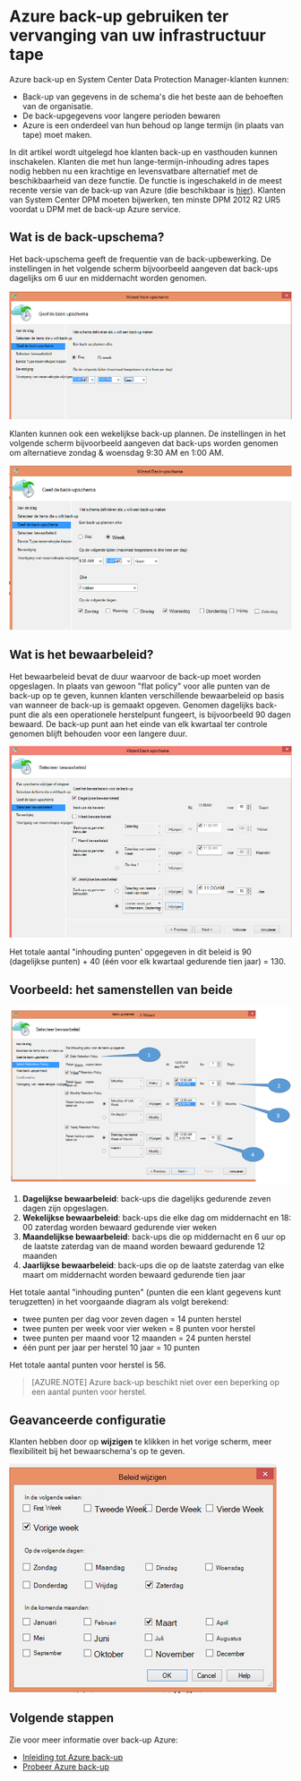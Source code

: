 <properties
   pageTitle="Azure back-up gebruiken ter vervanging van uw infrastructuur tape | Microsoft Azure"
   description="Meer informatie over hoe Azure back-up biedt tape-achtige semantiek waarmee u back-up maken en terugzetten van gegevens in Azure"
   services="backup"
   documentationCenter=""
   authors="trinadhk"
   manager="vijayts"
   editor=""/>
<tags
   ms.service="backup"
   ms.devlang="na"
   ms.topic="article"
   ms.tgt_pltfrm="na"
   ms.workload="storage-backup-recovery"
   ms.date="09/27/2016"
   ms.author="jimpark;trinadhk;markgal"/>

# <a name="use-azure-backup-to-replace-your-tape-infrastructure"></a>Azure back-up gebruiken ter vervanging van uw infrastructuur tape

Azure back-up en System Center Data Protection Manager-klanten kunnen:

- Back-up van gegevens in de schema's die het beste aan de behoeften van de organisatie.
- De back-upgegevens voor langere perioden bewaren
- Azure is een onderdeel van hun behoud op lange termijn (in plaats van tape) moet maken.

In dit artikel wordt uitgelegd hoe klanten back-up en vasthouden kunnen inschakelen. Klanten die met hun lange-termijn-inhouding adres tapes nodig hebben nu een krachtige en levensvatbare alternatief met de beschikbaarheid van deze functie. De functie is ingeschakeld in de meest recente versie van de back-up van Azure (die beschikbaar is [hier](http://aka.ms/azurebackup_agent)). Klanten van System Center DPM moeten bijwerken, ten minste DPM 2012 R2 UR5 voordat u DPM met de back-up Azure service.

## <a name="what-is-the-backup-schedule"></a>Wat is de back-upschema?
Het back-upschema geeft de frequentie van de back-upbewerking. De instellingen in het volgende scherm bijvoorbeeld aangeven dat back-ups dagelijks om 6 uur en middernacht worden genomen.

![Dagelijks schema](./media/backup-azure-backup-cloud-as-tape/dailybackupschedule.png)

Klanten kunnen ook een wekelijkse back-up plannen. De instellingen in het volgende scherm bijvoorbeeld aangeven dat back-ups worden genomen om alternatieve zondag & woensdag 9:30 AM en 1:00 AM.

![Weekplanning](./media/backup-azure-backup-cloud-as-tape/weeklybackupschedule.png)

## <a name="what-is-the-retention-policy"></a>Wat is het bewaarbeleid?
Het bewaarbeleid bevat de duur waarvoor de back-up moet worden opgeslagen. In plaats van gewoon "flat policy" voor alle punten van de back-up op te geven, kunnen klanten verschillende bewaarbeleid op basis van wanneer de back-up is gemaakt opgeven. Genomen dagelijks back-punt die als een operationele herstelpunt fungeert, is bijvoorbeeld 90 dagen bewaard. De back-up punt aan het einde van elk kwartaal ter controle genomen blijft behouden voor een langere duur.

![Bewaarbeleid](./media/backup-azure-backup-cloud-as-tape/retentionpolicy.png)

Het totale aantal "inhouding punten' opgegeven in dit beleid is 90 (dagelijkse punten) + 40 (één voor elk kwartaal gedurende tien jaar) = 130.

## <a name="example--putting-both-together"></a>Voorbeeld: het samenstellen van beide

![Voorbeeldscherm](./media/backup-azure-backup-cloud-as-tape/samplescreen.png)

1. **Dagelijkse bewaarbeleid**: back-ups die dagelijks gedurende zeven dagen zijn opgeslagen.
2. **Wekelijkse bewaarbeleid**: back-ups die elke dag om middernacht en 18: 00 zaterdag worden bewaard gedurende vier weken
3. **Maandelijkse bewaarbeleid**: back-ups die op middernacht en 6 uur op de laatste zaterdag van de maand worden bewaard gedurende 12 maanden
4. **Jaarlijkse bewaarbeleid**: back-ups die op de laatste zaterdag van elke maart om middernacht worden bewaard gedurende tien jaar

Het totale aantal "inhouding punten" (punten die een klant gegevens kunt terugzetten) in het voorgaande diagram als volgt berekend:

- twee punten per dag voor zeven dagen = 14 punten herstel
- twee punten per week voor vier weken = 8 punten voor herstel
- twee punten per maand voor 12 maanden = 24 punten herstel
- één punt per jaar per herstel 10 jaar = 10 punten

Het totale aantal punten voor herstel is 56.

> [AZURE.NOTE] Azure back-up beschikt niet over een beperking op een aantal punten voor herstel.

## <a name="advanced-configuration"></a>Geavanceerde configuratie
Klanten hebben door op **wijzigen** te klikken in het vorige scherm, meer flexibiliteit bij het bewaarschema's op te geven.

![Wijzigen](./media/backup-azure-backup-cloud-as-tape/modify.png)

## <a name="next-steps"></a>Volgende stappen
Zie voor meer informatie over back-up Azure:

- [Inleiding tot Azure back-up](backup-introduction-to-azure-backup.md)
- [Probeer Azure back-up](backup-try-azure-backup-in-10-mins.md)
